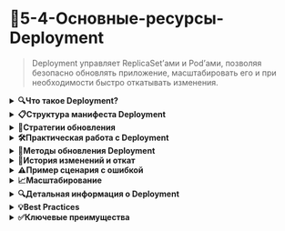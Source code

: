 # 🚀5-4-Основные-ресурсы-Deployment
>Deployment управляет ReplicaSet’ами и Pod’ами, позволяя безопасно обновлять приложение, масштабировать его и при необходимости быстро откатывать изменения.

<details>
<summary><b>🔍Что такое Deployment?</b></summary>

---

Deployment предоставляет **декларативное обновление** для Pod'ов и ReplicaSets. Достаточно описать желаемое состояние, а контроллер развертывания изменит текущее состояние на желаемое.

**Ключевое преимущество:** Не нужно беспокоиться об управлении ReplicaSet'ами - Deployment все сделает автоматически.

---

</details>

<details>
<summary><b>📋Структура манифеста Deployment</b></summary>

---

```yaml
apiVersion: apps/v1
kind: Deployment
metadata:
  name: nginx-deployment
  labels:
    app: nginx
spec:
  replicas: 3
  selector:
    matchLabels:
      app: nginx
  strategy:
    type: RollingUpdate
    rollingUpdate:
      maxUnavailable: 25%
      maxSurge: 25%
  template:
    metadata:
      labels:
        app: nginx
    spec:
      containers:
      - name: nginx
        image: nginx:1.7.9
        ports:
        - containerPort: 80
```

### Обязательные поля:

- **`.spec.template`** - шаблон Pod'а (аналогичен Pod без apiVersion/kind)
- **`.spec.template.metadata.labels`** - метки Pod'а
- **`.spec.template.spec.restartPolicy`** - только `Always`

### Основные параметры:

- **`.spec.replicas`** - количество экземпляров Pod'ов (по умолчанию 1)
- **`.spec.selector`** - должен соответствовать `.spec.template.metadata.labels`

---

</details>

<details>
<summary><b>🔄Стратегии обновления</b></summary>

---

### Recreate
```yaml
strategy:
  type: Recreate
```

- Удаляет все старые Pod'ы перед запуском новых
- Короткий простой приложения

### RollingUpdate (по умолчанию)
```yaml
strategy:
  type: RollingUpdate
  rollingUpdate:
    maxUnavailable: 1
    maxSurge: 1
```

- **`maxUnavailable`** - максимальное количество недоступных Pod'ов (по умолчанию 25%)
- **`maxSurge`** - максимальное количество Pod'ов сверх желаемого (по умолчанию 25%)
- Плавное обновление без простоя

---

</details>

<details>
<summary><b>🛠️Практическая работа с Deployment</b></summary>

---

### Создание Deployment

```bash
kubectl create -f nginx-deployment.yaml --record
```

> 💡 **Важно:** Параметр `--record` сохраняет историю изменений

### Мониторинг состояния

```bash
kubectl get deployments
```

**Пример вывода:**
```bash
NAME               DESIRED   CURRENT   UP-TO-DATE   AVAILABLE   AGE
nginx-deployment   3         3         3            3           18s
```

- **DESIRED** - желаемое количество Pod'ов
- **CURRENT** - текущее количество Pod'ов
- **UP-TO-DATE** - количество обновленных Pod'ов
- **AVAILABLE** - количество доступных Pod'ов

### Детальный мониторинг

```bash
kubectl rollout status deployment/nginx-deployment
kubectl get rs
kubectl get pods --show-labels
```

**Пример вывода get rs:**
```bash
NAME                          DESIRED   CURRENT   READY   AGE
nginx-deployment-2035384211   3         3         3       18s
```

---

</details>

<details>
<summary><b>🔄Методы обновления Deployment</b></summary>

---

### 1. Командой set image (быстро)
```bash
kubectl set image deployment/nginx-deployment nginx=nginx:1.9.1
```

### 2. Редактирование в реальном времени
```bash
kubectl edit deployment/nginx-deployment
```

### 3. Через файл манифеста (рекомендуется)
```bash
nano nginx-deployment.yaml
kubectl apply -f nginx-deployment.yaml
```

---

</details>

<details>
<summary><b>📜История изменений и откат</b></summary>

---

### Просмотр истории ревизий

```bash
kubectl rollout history deployment/nginx-deployment
```

**Вывод:**
```bash
REVISION    CHANGE-CAUSE
1           kubectl create -f nginx-deployment.yaml --record
2           kubectl set image deployment/nginx-deployment nginx=nginx:1.9.1
3           kubectl set image deployment/nginx-deployment nginx=nginx:1.91
```

### Детали ревизии

```bash
kubectl rollout history deployment/nginx-deployment --revision=2
```

### Откат изменений

**На предыдущую версию:**
```bash
kubectl rollout undo deployment/nginx-deployment
```

**На конкретную ревизию:**
```bash
kubectl rollout undo deployment/nginx-deployment --to-revision=2
```

---

</details>

<details>
<summary><b>⚠️Пример сценария с ошибкой</b></summary>

---

### Ошибочное обновление
```bash
kubectl set image deployment/nginx-deployment nginx=nginx:1.91
```

### Проверка состояния
```bash
kubectl rollout status deployments nginx-deployment
kubectl get rs
kubectl get pods
```

**Вывод при ошибке:**
```bash
NAME                                READY     STATUS             RESTARTS   AGE
nginx-deployment-3066724191-08mng   0/1       ImagePullBackOff   0          6s
```

### Откат на рабочую версию
```bash
kubectl rollout undo deployment/nginx-deployment --to-revision=2
```

---

</details>

<details>
<summary><b>📈Масштабирование</b></summary>

---

### Ручное масштабирование
```bash
kubectl scale deployment nginx-deployment --replicas=10
```

### Автоматическое масштабирование (HPA)
```bash
kubectl autoscale deployment nginx-deployment --min=10 --max=15 --cpu-percent=80
```

---

</details>

<details>
<summary><b>🔍Детальная информация о Deployment</b></summary>

---

```bash
kubectl describe deployments
```

**Ключевые секции вывода:**
```bash
Replicas:               3 desired | 3 updated | 3 total | 3 available | 0 unavailable
StrategyType:           RollingUpdate
RollingUpdateStrategy:  25% max unavailable, 25% max surge
NewReplicaSet:   nginx-deployment-1564180365 (3/3 replicas created)
Events:
  Normal  ScalingReplicaSet  24s  deployment-controller  Scaled up replica set to 1
  Normal  ScalingReplicaSet  22s  deployment-controller  Scaled down replica set to 2
```

---

</details>

<details>
<summary><b>💡Best Practices</b></summary>

---

1. **Всегда используйте `--record`** для сохранения истории изменений
2. **Предпочитайте файлы манифестов** прямым командам
3. **Тестируйте стратегии обновления** перед продакшеном
4. **Используйте readinessProbe** для определения готовности Pod'ов
5. **Настраивайте ресурсные ограничения** для контейнеров

---

</details>

<details>
<summary><b>✅Ключевые преимущества</b></summary>

---

✅ **Декларативное управление** - описываем "что", а не "как"  
✅ **Плавные обновления** - без простоя приложения  
✅ **История изменений** - легкий откат при проблемах  
✅ **Автоматическое восстановление** - самоподдерживающееся состояние  
✅ **Интеграция с HPA** - автоматическое масштабирование  

> 💡 **Итог:** Deployment - это основной и рекомендуемый способ управления приложениями в Kubernetes. Используйте его вместо прямого создания Pod'ов или ReplicaSet'ов.

---

</details>